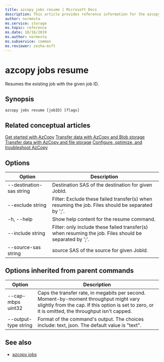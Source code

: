 ```yaml
---
title: azcopy jobs resume | Microsoft Docs
description: This article provides reference information for the azcopy jobs resume command.
author: normesta
ms.service: storage
ms.topic: reference
ms.date: 10/16/2019
ms.author: normesta
ms.subservice: common
ms.reviewer: zezha-msft
---
```


# azcopy jobs resume

Resumes the existing job with the given job ID.

## Synopsis

```azcopy
azcopy jobs resume [jobID] [flags]
```

## Related conceptual articles

[Get started with AzCopy](storage-use-azcopy-v10.md)
[Transfer data with AzCopy and Blob storage](storage-use-azcopy-blobs.md)
[Transfer data with AzCopy and file storage](storage-use-azcopy-files.md)
[Configure, optimize, and troubleshoot AzCopy](storage-use-azcopy-configure.md)

## Options

|Option|Description|
|--|--|
|--destination-sas string|Destination SAS of the destination for given JobId.|
|--exclude string|Filter: Exclude these failed transfer(s) when resuming the job. Files should be separated by ';'.|
|-h, --help|Show help content for the resume command.|
|--include string|Filter: only include these failed transfer(s) when resuming the job. Files should be separated by ';'.|
|--source-sas string |source SAS of the source for given JobId.|

## Options inherited from parent commands

|Option|Description|
|---|---|
|--cap-mbps uint32|Caps the transfer rate, in megabits per second. Moment-by-moment throughput might vary slightly from the cap. If this option is set to zero, or it is omitted, the throughput isn't capped.|
|--output-type string|Format of the command's output. The choices include: text, json. The default value is "text".|

## See also

- [azcopy jobs](storage-ref-azcopy-jobs.md)
